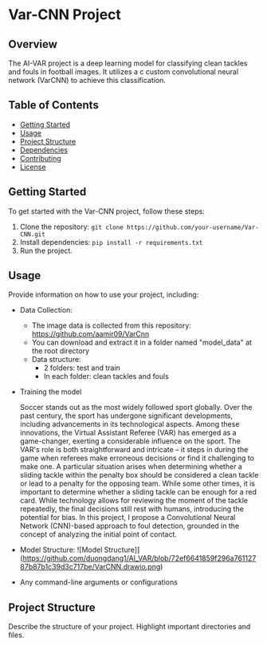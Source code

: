 # Var-CNN Project

## Overview

The AI-VAR project is a deep learning model for classifying clean tackles and fouls in football images. It utilizes a c custom convolutional neural network (VarCNN) to achieve this classification.

## Table of Contents

- [Getting Started](#getting-started)
- [Usage](#usage)
- [Project Structure](#project-structure)
- [Dependencies](#dependencies)
- [Contributing](#contributing)
- [License](#license)

## Getting Started

To get started with the Var-CNN project, follow these steps:

1. Clone the repository: `git clone https://github.com/your-username/Var-CNN.git`
2. Install dependencies: `pip install -r requirements.txt`
3. Run the project.

## Usage

Provide information on how to use your project, including:
- Data Collection: 
    + The image data is collected from this repository: https://github.com/aamir09/VarCnn
    + You can download and extract it in a folder named "model_data" at the root directory
    + Data structure: 
        - 2 folders: test and train 
        - In each folder: clean tackles and fouls

- Training the model
    
    Soccer stands out as the most widely followed sport globally. Over the past century, the sport has undergone significant developments, including advancements in its technological aspects. Among these innovations, the Virtual Assistant Referee (VAR) has emerged as a game-changer, exerting a considerable influence on the sport. The VAR's role is both straightforward and intricate – it steps in during the game when referees make erroneous decisions or find it challenging to make one. A particular situation arises when determining whether a sliding tackle within the penalty box should be considered a clean tackle or lead to a penalty for the opposing team. While some other times, it is important to determine whether a sliding tackle can be enough for a red card. While technology allows for reviewing the moment of the tackle repeatedly, the final decisions still rest with humans, introducing the potential for bias. In this project, I propose a Convolutional Neural Network (CNN)-based approach to foul detection, grounded in the concept of analyzing the initial point of contact.


- Model Structure: 
    ![Model Structure]](https://github.com/duongdang1/AI_VAR/blob/72ef6641859f296a76112787b87b1c39d3c717be/VarCNN.drawio.png)

- Any command-line arguments or configurations

## Project Structure

Describe the structure of your project. Highlight important directories and files.

